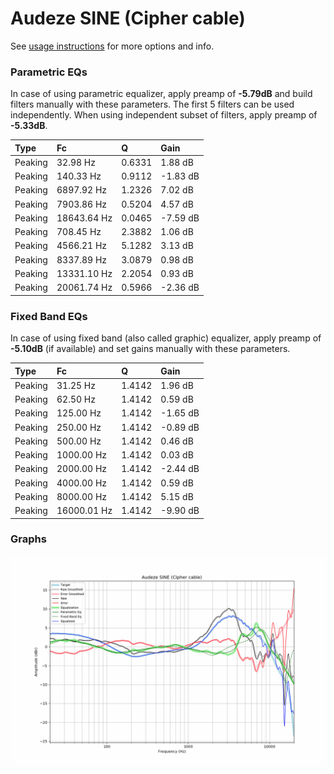 # Audeze SINE (Cipher cable)
See [usage instructions](https://github.com/jaakkopasanen/AutoEq#usage) for more options and info.

### Parametric EQs
In case of using parametric equalizer, apply preamp of **-5.79dB** and build filters manually
with these parameters. The first 5 filters can be used independently.
When using independent subset of filters, apply preamp of **-5.33dB**.

| Type    | Fc          |      Q | Gain     |
|:--------|:------------|:-------|:---------|
| Peaking | 32.98 Hz    | 0.6331 | 1.88 dB  |
| Peaking | 140.33 Hz   | 0.9112 | -1.83 dB |
| Peaking | 6897.92 Hz  | 1.2326 | 7.02 dB  |
| Peaking | 7903.86 Hz  | 0.5204 | 4.57 dB  |
| Peaking | 18643.64 Hz | 0.0465 | -7.59 dB |
| Peaking | 708.45 Hz   | 2.3882 | 1.06 dB  |
| Peaking | 4566.21 Hz  | 5.1282 | 3.13 dB  |
| Peaking | 8337.89 Hz  | 3.0879 | 0.98 dB  |
| Peaking | 13331.10 Hz | 2.2054 | 0.93 dB  |
| Peaking | 20061.74 Hz | 0.5966 | -2.36 dB |

### Fixed Band EQs
In case of using fixed band (also called graphic) equalizer, apply preamp of **-5.10dB**
(if available) and set gains manually with these parameters.

| Type    | Fc          |      Q | Gain     |
|:--------|:------------|:-------|:---------|
| Peaking | 31.25 Hz    | 1.4142 | 1.96 dB  |
| Peaking | 62.50 Hz    | 1.4142 | 0.59 dB  |
| Peaking | 125.00 Hz   | 1.4142 | -1.65 dB |
| Peaking | 250.00 Hz   | 1.4142 | -0.89 dB |
| Peaking | 500.00 Hz   | 1.4142 | 0.46 dB  |
| Peaking | 1000.00 Hz  | 1.4142 | 0.03 dB  |
| Peaking | 2000.00 Hz  | 1.4142 | -2.44 dB |
| Peaking | 4000.00 Hz  | 1.4142 | 0.59 dB  |
| Peaking | 8000.00 Hz  | 1.4142 | 5.15 dB  |
| Peaking | 16000.01 Hz | 1.4142 | -9.90 dB |

### Graphs
![](./Audeze%20SINE%20(Cipher%20cable).png)